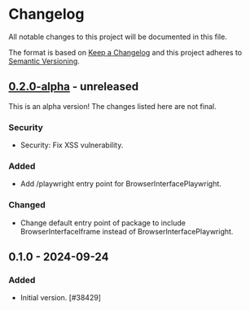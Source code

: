 # Changelog

All notable changes to this project will be documented in this file.

The format is based on [Keep a Changelog](https://keepachangelog.com/en/1.0.0/)
and this project adheres to [Semantic Versioning](https://semver.org/spec/v2.0.0.html).

## [0.2.0-alpha] - unreleased

This is an alpha version! The changes listed here are not final.

### Security
- Security: Fix XSS vulnerability.

### Added
- Add /playwright entry point for BrowserInterfacePlaywright.

### Changed
- Change default entry point of package to include BrowserInterfaceIframe instead of BrowserInterfacePlaywright.

## 0.1.0 - 2024-09-24
### Added
- Initial version. [#38429]

[0.2.0-alpha]: https://github.com/Automattic/jetpack-critical-css-gen/compare/v0.1.0...v0.2.0-alpha
